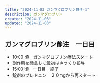 ```yaml
---
title: "2024-11-03 ガンマグロブリン静注-1"
description: ガンマグロブリン
created: "2024-11-03"
updated: "2024-11-03"
---
```


## ガンマグロブリン静注　一日目

- 10:00 頃　ガンマグロブリン療法スタート
- 副作用を懸念して最初はゆっくり投与
- 15:00 頃　一日目　終了
- 錠剤のプレドニン　２０mgから再スタート
